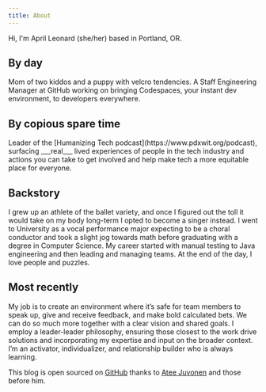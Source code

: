 ```yaml
---
title: About
---
```


<re-img src="avatar-large.jpeg"></re-img>

Hi, I'm April Leonard (she/her) based in Portland, OR.

<h2>By day</h2>
Mom of two kiddos and a puppy with velcro tendencies.
A Staff Engineering Manager at GitHub working on bringing Codespaces, your instant dev environment, to developers everywhere.

<h2>By copious spare time</h2>
Leader of the [Humanizing Tech podcast](https://www.pdxwit.org/podcast), surfacing ___real___ lived experiences of people in the tech industry and actions you can take to get involved and help make tech a more equitable place for everyone.

<h2>Backstory</h2>
I grew up an athlete of the ballet variety, and once I figured out the toll it would take on my body long-term I opted to become a singer instead. I went to University as a vocal performance major expecting to be a choral conductor and took a slight jog towards math before graduating with a degree in Computer Science. My career started with manual testing to Java engineering and then leading and managing teams. At the end of the day, I love people and puzzles.

<h2>Most recently</h2>
My job is to create an environment where it’s safe for team members to speak up, give and receive feedback, and make bold calculated bets. We can do so much more together with a clear vision and shared goals. I employ a leader-leader philosophy, ensuring those closest to the work drive solutions and incorporating my expertise and input on the broader context. I’m an activator, individualizer, and relationship builder who is always learning. 

This blog is open sourced on [GitHub](https://www.github.com/aprilla/blog/) thanks to [Atee Juvonen](https://github.com/baobabKoodaa/blog) and those before him.
<re-icons></re-icons>
